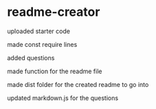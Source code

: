 # readme-creator
uploaded starter code

made const require lines

added questions 

made function for the readme file

made dist folder for the created readme to go into

updated markdown.js for the questions
